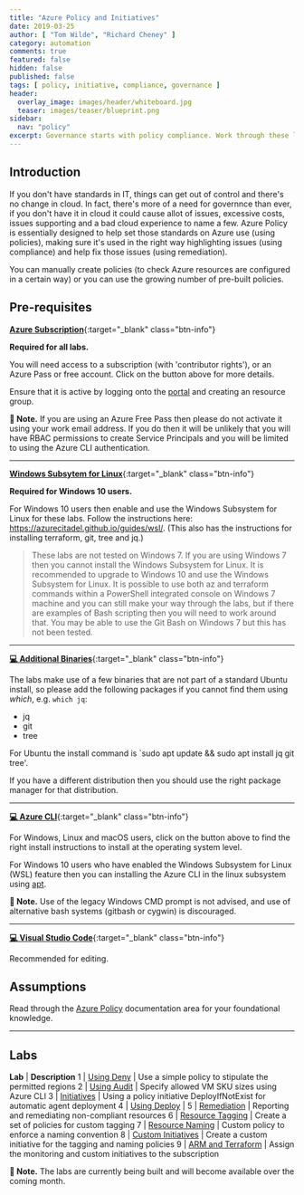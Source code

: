 ```yaml
---
title: "Azure Policy and Initiatives"
date: 2019-03-25
author: [ "Tom Wilde", "Richard Cheney" ]
category: automation
comments: true
featured: false
hidden: false
published: false
tags: [ policy, initiative, compliance, governance ]
header:
  overlay_image: images/header/whiteboard.jpg
  teaser: images/teaser/blueprint.png
sidebar:
  nav: "policy"
excerpt: Governance starts with policy compliance. Work through these labs to make Azure Policy and Initiatives work for you.
---
```


## Introduction

If you don't have standards in IT, things can get out of control and there's no change in cloud. In fact, there's more of a need for governnce than ever, if you don't have it in cloud it could cause allot of issues, excessive costs, issues supporting and a bad cloud experience to name a few. Azure Policy is essentially designed to help set those standards on Azure use (using policies), making sure it's used in the right way highlighting issues (using compliance) and help fix those issues (using remediation).

You can manually create policies (to check Azure resources are configured in a certain way) or you can use the growing number of pre-built policies.



## Pre-requisites

[**Azure Subscription**](/guides/subscription){:target="_blank" class="btn-info"}

**Required for all labs.**

You will need access to a subscription (with 'contributor rights'), or an Azure Pass or free account. Click on the button above for more details.

Ensure that it is active by logging onto the [portal](http://portal.azure.com) and creating an resource group.

**💬 Note.** If you are using an Azure Free Pass then please do not activate it using your work email address.  If you do then it will be unlikely that you will have RBAC permissions to create Service Principals and you will be limited to using the Azure CLI authentication.

----------

[**Windows Subsytem for Linux**](https://azurecitadel.github.io/guides/wsl/){:target="_blank" class="btn-info"}

**Required for Windows 10 users.**

For Windows 10 users then enable and use the Windows Subsystem for Linux for these labs.   Follow the instructions here: <https://azurecitadel.github.io/guides/wsl/>.  (This also has the instructions for installing terraform, git, tree and jq.)

> These labs are not tested on Windows 7. If you are using Windows 7 then you cannot install the Windows Subsystem for Linux. It is recommended to upgrade to Windows 10 and use the Windows Subsystem for Linux. It is possible to use both az and terraform commands within a PowerShell integrated console on Windows 7 machine and you can still make your way through the labs, but if there are examples of Bash scripting then you will need to work around that. You may be able to use the Git Bash on Windows 7 but this has not been tested.

----------

[**💻 Additional Binaries**](#){:target="_blank" class="btn-info"}

The labs make use of a few binaries that are not part of a standard Ubuntu install, so please add the following packages if you cannot find them using _which_, e.g. `which jq`:

* jq
* git
* tree

For Ubuntu the install command is `sudo apt update && sudo apt install jq git tree'.

If you have a different distribution then you should use the right package manager for that distribution.

----------

[**💻 Azure CLI**](https://aka.ms/GetTheAzureCli){:target="_blank" class="btn-info"}

For Windows, Linux and macOS users, click on the button above to find the right install instructions to install at the operating system level.

For Windows 10 users who have enabled the Windows Subsystem for Linux (WSL) feature then you can installing the Azure CLI in the linux subsystem using [apt](https://docs.microsoft.com/en-us/cli/azure/install-azure-cli-apt?view=azure-cli-latest).

**💬 Note.** Use of the legacy Windows CMD prompt is not advised, and use of alternative bash systems (gitbash or cygwin) is discouraged.

----------

[**💻 Visual Studio Code**](/guides/vscode){:target="_blank" class="btn-info"}

Recommended for editing.

## Assumptions

Read through the [Azure Policy](https://docs.microsoft.com/en-gb/azure/governance/policy/overview) documentation area for your foundational knowledge.

----------

## Labs

**Lab** | **Description**
1 | [Using Deny](lab1) | Use a simple policy to stipulate the permitted regions
2 | [Using Audit](lab2) | Specify allowed VM SKU sizes using Azure CLI
3 | [Initiatives](lab3) | Using a policy initiative DeployIfNotExist for automatic agent deployment
4 | [Using Deploy](lab4) |
5 | [Remediation](lab5) | Reporting and remediating non-compliant resources
6 | [Resource Tagging](lab6) | Create a set of policies for custom tagging
7 | [Resource Naming](lab7) | Custom policy to enforce a naming convention
8 | [Custom Initiatives](lab8) | Create a custom initiative for the tagging and naming policies
9 | [ARM and Terraform](lab9) | Assign the monitoring and custom initiatives to the subscription

**💬 Note.** The labs are currently being built and will become available over the coming month.